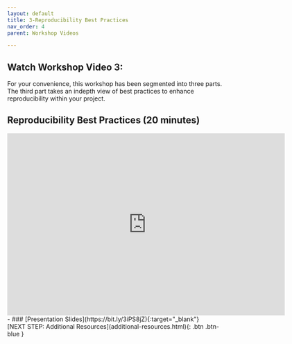 ```yaml
---
layout: default
title: 3-Reproducibility Best Practices
nav_order: 4
parent: Workshop Videos

---
```

## Watch Workshop Video 3: 
For your  convenience, this workshop has been segmented into three parts. The third part takes an indepth view of best practices to enhance reproducibility within your project.

## Reproducibility Best Practices (20 minutes)
<iframe height="420" width="640" allowfullscreen frameborder=0 src="https://echo360.ca/media/60213e9c-feef-4750-b406-5f6f1a544524/public?autoplay=false&automute=false"></iframe>
- ### [Presentation Slides](https://bit.ly/3iPS8jZ){:target="_blank"} 
<br>
[NEXT STEP: Additional Resources](additional-resources.html){: .btn .btn-blue }
